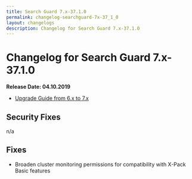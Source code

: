 ```yaml
---
title: Search Guard 7.x-37.1.0
permalink: changelog-searchguard-7x-37_1_0
layout: changelogs
description: Changelog for Search Guard 7.x-37.1.0
---
```

<!--- Copyright 2020 floragunn GmbH -->

# Changelog for Search Guard 7.x-37.1.0

**Release Date: 04.10.2019**

* [Upgrade Guide from 6.x to 7.x](../_docs_installation/installation_upgrading_6_7.md)

## Security Fixes 

n/a
  
## Fixes

* Broaden cluster monitoring permissions for compatibility with X-Pack Basic features